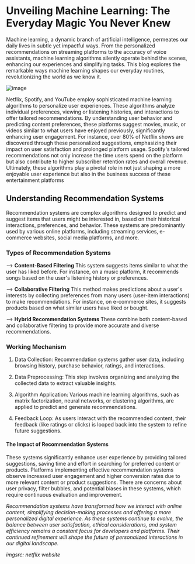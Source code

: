 # Unveiling Machine Learning: The Everyday Magic You Never Knew
Machine learning, a dynamic branch of artificial intelligence, permeates our daily lives in subtle yet impactful ways. From the personalized recommendations on streaming platforms to the accuracy of voice assistants, machine learning algorithms silently operate behind the scenes, enhancing our experiences and simplifying tasks. This blog explores the remarkable ways machine learning shapes our everyday routines, revolutionizing the world as we know it.

![image](https://github.com/HakunaMataataa/hakunamatata.github.io/assets/121471045/29eebc90-6dfc-499f-a090-05be84bb1389)

Netflix, Spotify, and YouTube employ sophisticated machine learning algorithms to personalize user experiences. These algorithms analyze individual preferences, viewing or listening histories, and interactions to offer tailored recommendations. By understanding user behavior and predicting content preferences, these platforms suggest movies, music, or videos similar to what users have enjoyed previously, significantly enhancing user engagement. For instance, over 80% of Netflix shows are discovered through these personalized suggestions, emphasizing their impact on user satisfaction and prolonged platform usage. Spotify's tailored recommendations not only increase the time users spend on the platform but also contribute to higher subscriber retention rates and overall revenue. Ultimately, these algorithms play a pivotal role in not just shaping a more enjoyable user experience but also in the business success of these entertainment platforms

## Understanding Recommendation Systems

Recommendation systems are complex algorithms designed to predict and suggest items that users might be interested in, based on their historical interactions, preferences, and behavior. These systems are predominantly used by various online platforms, including streaming services, e-commerce websites, social media platforms, and more.

### Types of Recommendation Systems

--> **Content-Based Filtering**
This system suggests items similar to what the user has liked before. For instance, on a music platform, it recommends songs based on the user's listening history or preferences.

--> **Collaborative Filtering**
This method makes predictions about a user's interests by collecting preferences from many users (user-item interactions) to make recommendations. For instance, on e-commerce sites, it suggests products based on what similar users have liked or bought.

--> **Hybrid Recommendation Systems**
These combine both content-based and collaborative filtering to provide more accurate and diverse recommendations.

### Working Mechanism

1. Data Collection: Recommendation systems gather user data, including browsing history, purchase behavior, ratings, and interactions.

2. Data Preprocessing: This step involves organizing and analyzing the collected data to extract valuable insights.

3. Algorithm Application: Various machine learning algorithms, such as matrix factorization, neural networks, or clustering algorithms, are applied to predict and generate recommendations.

4. Feedback Loop: As users interact with the recommended content, their feedback (like ratings or clicks) is looped back into the system to refine future suggestions.

#### The Impact of Recommendation Systems

These systems significantly enhance user experience by providing tailored suggestions, saving time and effort in searching for preferred content or products. Platforms implementing effective recommendation systems observe increased user engagement and higher conversion rates due to more relevant content or product suggestions. There are concerns about user privacy, filter bubbles, and potential biases in these systems, which require continuous evaluation and improvement.

_Recommendation systems have transformed how we interact with online content, simplifying decision-making processes and offering a more personalized digital experience. As these systems continue to evolve, the balance between user satisfaction, ethical considerations, and system efficiency remains a constant focus for developers and platforms. Their continued refinement will shape the future of personalized interactions in our digital landscape._

_imgsrc: netflix website_
